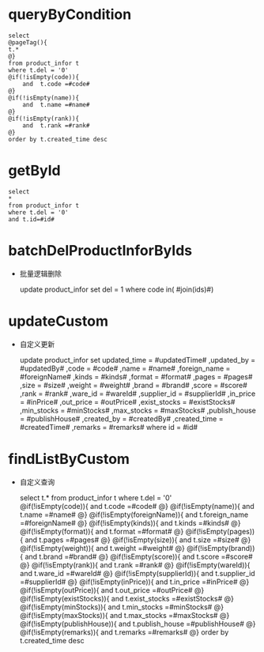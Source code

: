 queryByCondition
===


    select 
    @pageTag(){
    t.*
    @}
    from product_infor t
    where t.del = '0'  
    @if(!isEmpty(code)){
        and  t.code =#code#
    @}
    @if(!isEmpty(name)){
        and  t.name =#name#
    @}
    @if(!isEmpty(rank)){
        and  t.rank =#rank#
    @}
    order by t.created_time desc
    
    
    
getById
===

    select
    *
    from product_infor t
    where t.del = '0'
    and t.id=#id#



batchDelProductInforByIds
===

* 批量逻辑删除

    update product_infor set del = 1 where code  in( #join(ids)#)
    


updateCustom
===

* 自定义更新

    update product_infor 
    set 
        updated_time = #updatedTime#
        ,updated_by = #updatedBy#
                ,code = #code#
                ,name = #name#
                ,foreign_name = #foreignName#
                ,kinds = #kinds#
                ,format = #format#
                ,pages = #pages#
                ,size = #size#
                ,weight = #weight#
                ,brand = #brand#
                ,score = #score#
                ,rank = #rank#
                ,ware_id = #wareId#
                ,supplier_id = #supplierId#
                ,in_price = #inPrice#
                ,out_price = #outPrice#
                ,exist_stocks = #existStocks#
                ,min_stocks = #minStocks#
                ,max_stocks = #maxStocks#
                ,publish_house = #publishHouse#
                ,created_by = #createdBy#
                ,created_time = #createdTime#
                ,remarks = #remarks#
    where id  = #id#
    
    
    
findListByCustom
===

* 自定义查询


    select 
    t.*
    from product_infor t
    where t.del = '0'  
    @if(!isEmpty(code)){
        and  t.code =#code#
    @}
    @if(!isEmpty(name)){
        and  t.name =#name#
    @}
    @if(!isEmpty(foreignName)){
        and  t.foreign_name =#foreignName#
    @}
    @if(!isEmpty(kinds)){
        and  t.kinds =#kinds#
    @}
    @if(!isEmpty(format)){
        and  t.format =#format#
    @}
    @if(!isEmpty(pages)){
        and  t.pages =#pages#
    @}
    @if(!isEmpty(size)){
        and  t.size =#size#
    @}
    @if(!isEmpty(weight)){
        and  t.weight =#weight#
    @}
    @if(!isEmpty(brand)){
        and  t.brand =#brand#
    @}
    @if(!isEmpty(score)){
        and  t.score =#score#
    @}
    @if(!isEmpty(rank)){
        and  t.rank =#rank#
    @}
    @if(!isEmpty(wareId)){
        and  t.ware_id =#wareId#
    @}
    @if(!isEmpty(supplierId)){
        and  t.supplier_id =#supplierId#
    @}
    @if(!isEmpty(inPrice)){
        and  t.in_price =#inPrice#
    @}
    @if(!isEmpty(outPrice)){
        and  t.out_price =#outPrice#
    @}
    @if(!isEmpty(existStocks)){
        and  t.exist_stocks =#existStocks#
    @}
    @if(!isEmpty(minStocks)){
        and  t.min_stocks =#minStocks#
    @}
    @if(!isEmpty(maxStocks)){
        and  t.max_stocks =#maxStocks#
    @}
    @if(!isEmpty(publishHouse)){
        and  t.publish_house =#publishHouse#
    @}
    @if(!isEmpty(remarks)){
        and  t.remarks =#remarks#
    @}
    order by t.created_time desc